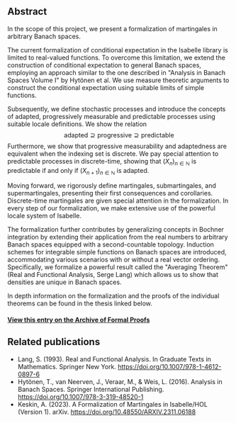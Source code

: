 ## Abstract
In the scope of this project, we present a formalization of martingales in arbitrary Banach spaces.

The current formalization of conditional expectation in the Isabelle library is limited to real-valued functions. To overcome this limitation, we extend the construction of conditional expectation to general Banach spaces, employing an approach similar to the one described in "Analysis in Banach Spaces Volume I" by Hytönen et al. We use measure theoretic arguments to construct the conditional expectation using suitable limits of simple functions.

Subsequently, we define stochastic processes and introduce the concepts of adapted, progressively measurable and predictable processes using suitable locale definitions. We show the relation
$$ \text{adapted} \supseteq \text{progressive} \supseteq \text{predictable} $$
Furthermore, we show that progressive measurability and adaptedness are equivalent when the indexing set is discrete. We pay special attention to predictable processes in discrete-time, showing that $(X_n)_{n \in \mathbb{N}}$ is predictable if and only if $(X _{n + 1}) _{n \in \mathbb{N}}$ is adapted.

Moving forward, we rigorously define martingales, submartingales, and supermartingales, presenting their first consequences and corollaries. Discrete-time martingales are given special attention in the formalization. In every step of our formalization, we make extensive use of the powerful locale system of Isabelle.

The formalization further contributes by generalizing concepts in Bochner integration by extending their application from the real numbers to arbitrary Banach spaces equipped with a second-countable topology. Induction schemes for integrable simple functions on Banach spaces are introduced, accommodating various scenarios with or without a real vector ordering. Specifically, we formalize a powerful result called the "Averaging Theorem" (Real and Functional Analysis, Serge Lang) which allows us to show that densities are unique in Banach spaces.

In depth information on the formalization and the proofs of the individual theorems can be found in the thesis linked below.

#### [View this entry on the Archive of Formal Proofs](https://www.isa-afp.org/entries/Martingales.html)

## Related publications
- Lang, S. (1993). Real and Functional Analysis. In Graduate Texts in Mathematics. Springer New York. https://doi.org/10.1007/978-1-4612-0897-6
- Hytönen, T., van Neerven, J., Veraar, M., & Weis, L. (2016). Analysis in Banach Spaces. Springer International Publishing. https://doi.org/10.1007/978-3-319-48520-1
- Keskin, A. (2023). A Formalization of Martingales in Isabelle/HOL (Version 1). arXiv. https://doi.org/10.48550/ARXIV.2311.06188

